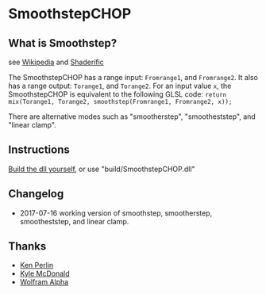 [//]: # (For development of this README.md, use http://markdownlivepreview.com/)

# SmoothstepCHOP

## What is Smoothstep?
see [Wikipedia](https://en.wikipedia.org/wiki/Smoothstep) and [Shaderific](http://www.shaderific.com/glsl-functions)

The SmoothstepCHOP has a range input: `Fromrange1`, and `Fromrange2`. It also has a range output: `Torange1`, and `Torange2`. For an input value `x`, the SmoothstepCHOP is equivalent to the following GLSL code:
`return mix(Torange1, Torange2, smoothstep(Fromrange1, Fromrange2, x));`

There are alternative modes such as "smootherstep", "smootheststep", and "linear clamp".

## Instructions
[Build the dll yourself](https://docs.derivative.ca/Write_a_CPlusPlus_Plugin), or use "build/SmoothstepCHOP.dll"

## Changelog
* 2017-07-16 working version of smoothstep, smootherstep, smootheststep, and linear clamp.

## Thanks
* [Ken Perlin](https://mrl.nyu.edu/~perlin/)
* [Kyle McDonald](http://kylemcdonald.net)
* [Wolfram Alpha](http://wolframalpha.com)